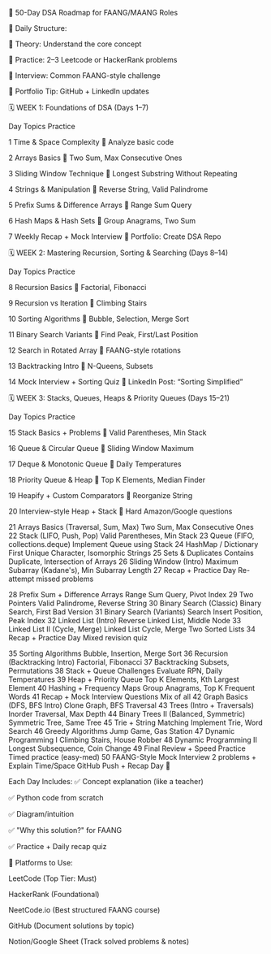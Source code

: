 
🧠 50-Day DSA Roadmap for FAANG/MAANG Roles

📌 Daily Structure:

📘 Theory: Understand the core concept

🧪 Practice: 2–3 Leetcode or HackerRank problems

🎯 Interview: Common FAANG-style challenge

🔗 Portfolio Tip: GitHub + LinkedIn updates

🗓️ WEEK 1: Foundations of DSA (Days 1–7)

Day	Topics	Practice

1	Time & Space Complexity 📘	Analyze basic code

2	Arrays Basics 🧪	Two Sum, Max Consecutive Ones

3	Sliding Window Technique 🎯	Longest Substring Without Repeating

4	Strings & Manipulation 📘	Reverse String, Valid Palindrome

5	Prefix Sums & Difference Arrays 🧪	Range Sum Query

6	Hash Maps & Hash Sets 📘	Group Anagrams, Two Sum

7	Weekly Recap + Mock Interview 🎯	Portfolio: Create DSA Repo


🗓️ WEEK 2: Mastering Recursion, Sorting & Searching (Days 8–14)

Day	Topics	Practice

8	Recursion Basics 📘	Factorial, Fibonacci

9	Recursion vs Iteration 🧪	Climbing Stairs

10	Sorting Algorithms 🎯	Bubble, Selection, Merge Sort

11	Binary Search Variants 📘	Find Peak, First/Last Position

12	Search in Rotated Array 🧪	FAANG-style rotations

13	Backtracking Intro 📘	N-Queens, Subsets

14	Mock Interview + Sorting Quiz 🎯	LinkedIn Post: “Sorting Simplified”


🗓️ WEEK 3: Stacks, Queues, Heaps & Priority Queues (Days 15–21)

Day	Topics	Practice

15	Stack Basics + Problems 📘	Valid Parentheses, Min Stack

16	Queue & Circular Queue 🧪	Sliding Window Maximum

17	Deque & Monotonic Queue 🎯	Daily Temperatures

18	Priority Queue & Heap 📘	Top K Elements, Median Finder

19	Heapify + Custom Comparators 🧪	Reorganize String

20	Interview-style Heap + Stack 🧪	Hard Amazon/Google questions

21	 Arrays Basics (Traversal, Sum, Max)	Two Sum, Max Consecutive Ones
2️2	Stack (LIFO, Push, Pop)	Valid Parentheses, Min Stack
23️	Queue (FIFO, collections.deque)	Implement Queue using Stack
24	HashMap / Dictionary	First Unique Character, Isomorphic Strings
25	Sets & Duplicates	Contains Duplicate, Intersection of Arrays
26️	Sliding Window (Intro)	Maximum Subarray (Kadane's), Min Subarray Length
27	Recap + Practice Day	Re-attempt missed problems

28	Prefix Sum + Difference Arrays	Range Sum Query, Pivot Index
29	Two Pointers	Valid Palindrome, Reverse String
30	Binary Search (Classic)	Binary Search, First Bad Version
31	Binary Search (Variants)	Search Insert Position, Peak Index
32	Linked List (Intro)	Reverse Linked List, Middle Node
33	Linked List II (Cycle, Merge)	Linked List Cycle, Merge Two Sorted Lists
34	Recap + Practice Day	Mixed revision quiz

35	Sorting Algorithms	Bubble, Insertion, Merge Sort
36	Recursion (Backtracking Intro)	Factorial, Fibonacci
37	Backtracking	Subsets, Permutations
38	Stack + Queue Challenges	Evaluate RPN, Daily Temperatures
39	Heap + Priority Queue	Top K Elements, Kth Largest Element
40	Hashing + Frequency Maps	Group Anagrams, Top K Frequent Words
41	Recap + Mock Interview Questions	Mix of all
42	Graph Basics (DFS, BFS Intro)	Clone Graph, BFS Traversal
43	Trees (Intro + Traversals)	Inorder Traversal, Max Depth
44	Binary Trees II (Balanced, Symmetric)	Symmetric Tree, Same Tree
45	Trie + String Matching	Implement Trie, Word Search
46	Greedy Algorithms	Jump Game, Gas Station
47	Dynamic Programming I	Climbing Stairs, House Robber
48	Dynamic Programming II	Longest Subsequence, Coin Change
49	Final Review + Speed Practice	Timed practice (easy-med)
50	FAANG-Style Mock Interview	2 problems + Explain Time/Space
GitHub Push + Recap Day 🎯	

Each Day Includes:
✅ Concept explanation (like a teacher)

✅ Python code from scratch

✅ Diagram/intuition

✅ "Why this solution?" for FAANG

✅ Practice + Daily recap quiz


🧩 Platforms to Use:

LeetCode (Top Tier: Must)

HackerRank (Foundational)

NeetCode.io (Best structured FAANG course)

GitHub (Document solutions by topic)

Notion/Google Sheet (Track solved problems & notes)

